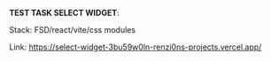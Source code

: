 **TEST TASK SELECT WIDGET**:

Stack: FSD/react/vite/css modules

Link: https://select-widget-3bu59w0ln-renzi0ns-projects.vercel.app/
